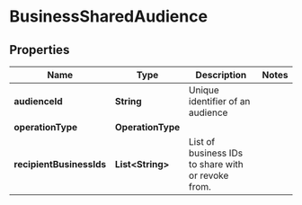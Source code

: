 

# BusinessSharedAudience


## Properties

| Name | Type | Description | Notes |
|------------ | ------------- | ------------- | -------------|
|**audienceId** | **String** | Unique identifier of an audience |  |
|**operationType** | **OperationType** |  |  |
|**recipientBusinessIds** | **List&lt;String&gt;** | List of business IDs to share with or revoke from. |  |



